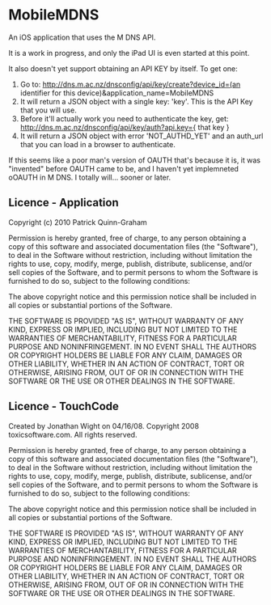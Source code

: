 MobileMDNS
======

An iOS application that uses the M DNS API.

It is a work in progress, and only the iPad UI is even started at this point.

It also doesn't yet support obtaining an API KEY by itself. To get one:

1. Go to:
    http://dns.m.ac.nz/dnsconfig/api/key/create?device_id=(an identifier for this device)&application_name=MobileMDNS
2. It will return a JSON object with a single key: 'key'. This is the API Key that you will use.
3. Before it'll actually work you need to authenticate the key, get:
    http://dns.m.ac.nz/dnsconfig/api/key/auth?api.key={ that key }
4. It will return a JSON object with error 'NOT_AUTHD_YET' and an auth_url that you can load in a browser to authenticate.

If this seems like a poor man's version of OAUTH that's because it is, it was "invented" before OAUTH came to be, and I haven't yet implemneted oOAUTH in M DNS. I totally will... sooner or later.

Licence - Application
---------------------

Copyright (c) 2010 Patrick Quinn-Graham

Permission is hereby granted, free of charge, to any person obtaining
a copy of this software and associated documentation files (the
"Software"), to deal in the Software without restriction, including
without limitation the rights to use, copy, modify, merge, publish,
distribute, sublicense, and/or sell copies of the Software, and to
permit persons to whom the Software is furnished to do so, subject to
the following conditions:

The above copyright notice and this permission notice shall be
included in all copies or substantial portions of the Software.

THE SOFTWARE IS PROVIDED "AS IS", WITHOUT WARRANTY OF ANY KIND,
EXPRESS OR IMPLIED, INCLUDING BUT NOT LIMITED TO THE WARRANTIES OF
MERCHANTABILITY, FITNESS FOR A PARTICULAR PURPOSE AND
NONINFRINGEMENT. IN NO EVENT SHALL THE AUTHORS OR COPYRIGHT HOLDERS BE
LIABLE FOR ANY CLAIM, DAMAGES OR OTHER LIABILITY, WHETHER IN AN ACTION
OF CONTRACT, TORT OR OTHERWISE, ARISING FROM, OUT OF OR IN CONNECTION
WITH THE SOFTWARE OR THE USE OR OTHER DEALINGS IN THE SOFTWARE.

Licence - TouchCode
---------------------

Created by Jonathan Wight on 04/16/08.
Copyright 2008 toxicsoftware.com. All rights reserved.

Permission is hereby granted, free of charge, to any person
obtaining a copy of this software and associated documentation
files (the "Software"), to deal in the Software without
restriction, including without limitation the rights to use,
copy, modify, merge, publish, distribute, sublicense, and/or sell
copies of the Software, and to permit persons to whom the
Software is furnished to do so, subject to the following
conditions:

The above copyright notice and this permission notice shall be
included in all copies or substantial portions of the Software.

THE SOFTWARE IS PROVIDED "AS IS", WITHOUT WARRANTY OF ANY KIND,
EXPRESS OR IMPLIED, INCLUDING BUT NOT LIMITED TO THE WARRANTIES
OF MERCHANTABILITY, FITNESS FOR A PARTICULAR PURPOSE AND
NONINFRINGEMENT. IN NO EVENT SHALL THE AUTHORS OR COPYRIGHT
HOLDERS BE LIABLE FOR ANY CLAIM, DAMAGES OR OTHER LIABILITY,
WHETHER IN AN ACTION OF CONTRACT, TORT OR OTHERWISE, ARISING
FROM, OUT OF OR IN CONNECTION WITH THE SOFTWARE OR THE USE OR
OTHER DEALINGS IN THE SOFTWARE.

